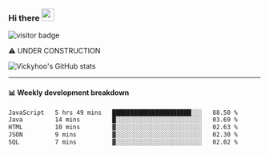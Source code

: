 ### Hi there <a href="https://www.gautamkrishnar.com/"><img src="https://media.giphy.com/media/hvRJCLFzcasrR4ia7z/giphy.gif" width="25px"></a>

![visitor badge](https://visitor-badge.glitch.me/badge?page_id=vickyhoo.vickyhoo&left_color=black&right_color=cornflowerblue)

⚠️ UNDER CONSTRUCTION

![Vickyhoo's GitHub stats](https://github-readme-stats.vercel.app/api?username=vickyhoo&theme=react&show_icons=true&count_private=true)

---

#### :bar_chart: Weekly development breakdown

<!--START_SECTION:waka-->

```txt
JavaScript   5 hrs 49 mins   ██████████████████████░░░   88.50 %
Java         14 mins         █░░░░░░░░░░░░░░░░░░░░░░░░   03.69 %
HTML         10 mins         ▓░░░░░░░░░░░░░░░░░░░░░░░░   02.63 %
JSON         9 mins          ▓░░░░░░░░░░░░░░░░░░░░░░░░   02.30 %
SQL          7 mins          ▓░░░░░░░░░░░░░░░░░░░░░░░░   02.02 %
```

<!--END_SECTION:waka-->


<!--
**vickyhoo/vickyhoo** is a ✨ _special_ ✨ repository because its `README.md` (this file) appears on your GitHub profile.

Here are some ideas to get you started:

- 🔭 I’m currently working on ...
- 🌱 I’m currently learning ...
- 👯 I’m looking to collaborate on ...
- 🤔 I’m looking for help with ...
- 💬 Ask me about ...
- 📫 How to reach me: ...
- 😄 Pronouns: ...
- ⚡ Fun fact: ...
-->

